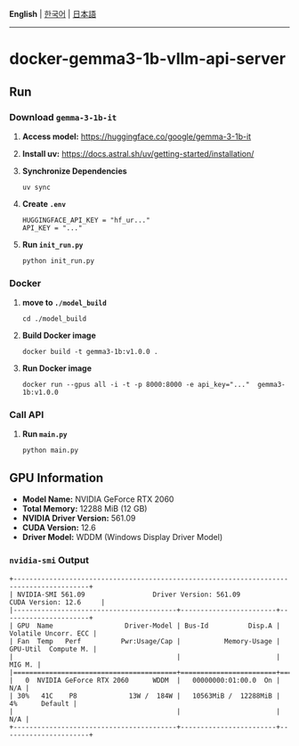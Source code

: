 **English** | [한국어](/docs/README.ko.md) | [日本語](/docs/README.ja.md)

---

# docker-gemma3-1b-vllm-api-server

## Run

### Download `gemma-3-1b-it`

1. **Access model:** https://huggingface.co/google/gemma-3-1b-it

1. **Install uv:** https://docs.astral.sh/uv/getting-started/installation/

1. **Synchronize Dependencies**
    ```
    uv sync
    ```

1. **Create `.env`**
    ```
    HUGGINGFACE_API_KEY = "hf_ur..."
    API_KEY = "..."
    ```

1. **Run `init_run.py`**
    ```shell
    python init_run.py
    ```

### Docker
1. **move to `./model_build`**
    ```
    cd ./model_build
    ```

1. **Build Docker image**
    ```shell
    docker build -t gemma3-1b:v1.0.0 .
    ```

1. **Run Docker image**
    ```
    docker run --gpus all -i -t -p 8000:8000 -e api_key="..."  gemma3-1b:v1.0.0
    ```

### Call API

1. **Run `main.py`**
    ```
    python main.py
    ```

## GPU Information

* **Model Name:** NVIDIA GeForce RTX 2060
* **Total Memory:** 12288 MiB (12 GB)
* **NVIDIA Driver Version:** 561.09
* **CUDA Version:** 12.6
* **Driver Model:** WDDM (Windows Display Driver Model)

### `nvidia-smi` Output
```shell
+-----------------------------------------------------------------------------------------+
| NVIDIA-SMI 561.09                 Driver Version: 561.09         CUDA Version: 12.6     |
|-----------------------------------------+------------------------+----------------------+
| GPU  Name                  Driver-Model | Bus-Id          Disp.A | Volatile Uncorr. ECC |
| Fan  Temp   Perf          Pwr:Usage/Cap |           Memory-Usage | GPU-Util  Compute M. |
|                                         |                        |               MIG M. |
|=========================================+========================+======================|
|   0  NVIDIA GeForce RTX 2060      WDDM  |   00000000:01:00.0  On |                  N/A |
| 30%   41C    P8             13W /  184W |   10563MiB /  12288MiB |      4%      Default |
|                                         |                        |                  N/A |
+-----------------------------------------+------------------------+----------------------+
```
